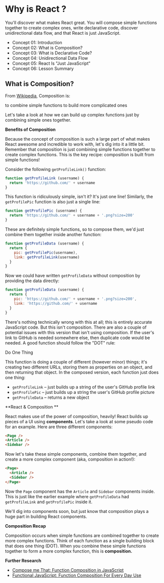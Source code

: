 # Why is React ?
You'll discover what makes React great. You will compose simple functions together to create complex ones, write declarative code, discover unidirectional data flow, and that React is just JavaScript.
- Concept 01: Introduction
- Concept 02: What is Composition?
- Concept 03: What is Declarative Code?
- Concept 04: Unidirectional Data Flow
- Concept 05: React Is "Just JavaScript"
- Concept 06: Lesson Summary

## What is Composition?

From [Wikipedia](https://en.wikipedia.org/wiki/Function_composition_(computer_science)), Composition is:

to combine simple functions to build more complicated ones

Let's take a look at how we can build up complex functions just by combining simple ones together.

**Benefits of Composition**

Because the concept of composition is such a large part of what makes React awesome and incredible to work with, let's dig into it a little bit. Remember that composition is just combining simple functions together to create complex functions. This is the key recipe: composition is built from simple functions!

Consider the following `getProfileLink()` function:

````javascript
function getProfileLink (username) {
  return 'https://github.com/' + username
}
````

This function is ridiculously simple, isn't it? It's just one line! Similarly, the `getProfilePic` function is also just a single line:

````javascript
function getProfilePic (username) {
  return 'https://github.com/' + username + '.png?size=200'
}
````

These are definitely simple functions, so to compose them, we'd just combine them together inside another function:

````javascript
function getProfileData (username) {
  return {
    pic: getProfilePic(username),
    link: getProfileLink(username)
  }
}
````

Now we could have written `getProfileData` without composition by providing the data directly:

````javascript
function getProfileData (username) {
  return {
    pic: 'https://github.com/' + username + '.png?size=200',
    link: 'https://github.com/' + username
  }
}
````

There's nothing technically wrong with this at all; this is entirely accurate JavaScript code. But this isn't composition. There are also a couple of potential issues with this version that isn't using composition. If the user's link to GitHub is needed somewhere else, then duplicate code would be needed. A good function should follow the "DOT" rule:

Do One Thing

This function is doing a couple of different (however minor) things; it's creating two different URLs, storing them as properties on an object, and then returning that object. In the composed version, each function just does one thing:

- `getProfileLink` – just builds up a string of the user's GitHub profile link
- `getProfilePic` – just builds up a string the user's GitHub profile picture
- `getProfileData` – returns a new object

**React & Composition **

React makes use of the power of composition, heavily! React builds up pieces of a UI using **components**. Let's take a look at some pseudo code for an example. Here are three different components:

````html
<Page />
<Article />
<Sidebar />
````

Now let's take these simple components, combine them together, and create a more complex component (aka, composition in action!):

````html
<Page>
  <Article />
  <Sidebar />
</Page>
````

Now the `Page` component has the `Article` and `Sidebar` components inside. This is just like the earlier example where `getProfileData` had `getProfileLink` and `getProfilePic` inside it.

We'll dig into components soon, but just know that composition plays a huge part in building React components.

**Composition Recap**

Composition occurs when simple functions are combined together to create more complex functions. Think of each function as a single building block that does one thing (DOT). When you combine these simple functions together to form a more complex function, this is **composition.**

**Further Research**
- [Compose me That: Function Composition in JavaScript](https://www.linkedin.com/pulse/compose-me-function-composition-javascript-kevin-greene)
- [Functional JavaScript: Function Composition For Every Day Use](https://hackernoon.com/javascript-functional-composition-for-every-day-use-22421ef65a10)
